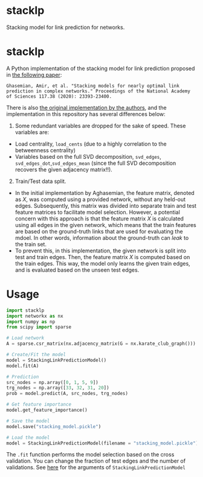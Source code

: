 # stacklp
Stacking model for link prediction for networks. 


# stacklp

A Python implementation of the stacking model for link prediction proposed in [the following paper](https://www.pnas.org/doi/abs/10.1073/pnas.1914950117):
```
Ghasemian, Amir, et al. "Stacking models for nearly optimal link prediction in complex networks." Proceedings of the National Academy of Sciences 117.38 (2020): 23393-23400.
```

There is also [the original implementation by the authors](https://github.com/Aghasemian/OptimalLinkPrediction), and the implementation in this repository has several differences below:

1. Some redundant variables are dropped for the sake of speed. These variables are:
  - Load centrality, `load_cents` (due to a highly correlation to the betweenness centrality)
  - Variables based on the full SVD decomposition, `svd_edges`, `svd_edges_dot`,`svd_edges_mean` (since the full SVD decomposition recovers the given adjacency matrix!!).
2. Train/Test data split.
  - In the initial implementation by Aghasemian, the feature matrix, denoted as $X$, was computed using a provided network, without any held-out edges. Subsequently, this matrix was divided into separate train and test feature matrices to facilitate model selection. However, a potential concern with this approach is that the feature matrix $X$ is calculated using all edges in the given network, which means that the train features are based on the ground-truth links that are used for evaluating the mdoel. In other words, information about the ground-truth can *leak* to the train set.
  - To prevent this, in this implementation, the given network is split into test and train edges. Then, the feature matrix $X$ is computed based on the train edges. This way, the model only learns the given train edges, and is evaluated based on the unseen test edges.

# Usage

```python
import stacklp
import networkx as nx
import numpy as np
from scipy import sparse 

# Load network
A = sparse.csr_matrix(nx.adjacency_matrix(G = nx.karate_club_graph()))

# Create/Fit the model
model = StackingLinkPredictionModel()
model.fit(A)

# Prediction
src_nodes = np.array([0, 1, 5, 9])
trg_nodes = np.array([33, 32, 31, 20])
prob = model.predict(A, src_nodes, trg_nodes)

# Get feature importance
model.get_feature_importance()

# Save the model 
model.save("stacking_model.pickle")

# Load the model 
model = StackingLinkPredictionModel(filename = "stacking_model.pickle")

```

The `.fit` function performs the model selection based on the cross validation. You can change the fraction of test edges and the number of validations. See [here](./stacklp/stacking_model.py) for the arguments of `StackingLinkPredictionModel`


